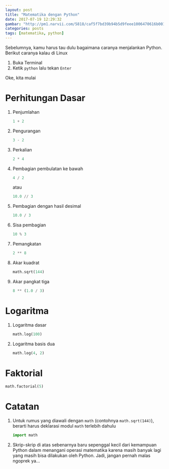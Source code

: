 ```yaml
---
layout: post
title: "Matematika dengan Python"
date: 2017-07-19 12:29:32
gambar: "http://pm1.narvii.com/5818/caf5f7bd39b94b5d9feee1006470616b001c7c5f_hq.jpg"
categories: posts
tags: [matematika, python]
---
```


Sebelumnya, kamu harus tau dulu bagaimana caranya menjalankan Python. Berikut caranya kalau di Linux

1. Buka Terminal
2. Ketik `python` lalu tekan `Enter`

Oke, kita mulai

# Perhitungan Dasar

1. Penjumlahan

    ```python
    1 + 2
    ```

2. Pengurangan

    ```python
    3 - 2
    ```

3. Perkalian

    ```python
    2 * 4
    ```

4. Pembagian pembulatan ke bawah

    ```python
    4 / 2
    ```

    atau

    ```python
    10.0 // 3
    ```

5. Pembagian dengan hasil desimal

    ```python
    10.0 / 3
    ```

6. Sisa pembagian

    ```python
    10 % 3
    ```

7. Pemangkatan

    ```python
    2 ** 8
    ```

8. Akar kuadrat

    ```python
    math.sqrt(144)
    ```

9. Akar pangkat tiga

    ```python
    8 ** (1.0 / 3)
    ```

# Logaritma

1. Logaritma dasar

    ```python
    math.log(100)
    ```

2. Logaritma basis dua

    ```python
    math.log(4, 2)
    ```

# Faktorial

```python
math.factorial(5)
```

# Catatan

1. Untuk rumus yang diawali dengan `math` (contohnya `math.sqrt(144)`), berarti harus deklarasi modul `math` terlebih dahulu

    ```python
    import math
    ```

2. Skrip-skrip di atas sebenarnya baru sepenggal kecil dari kemampuan Python dalam menangani operasi matematika karena masih banyak lagi yang masih bisa dilakukan oleh Python. Jadi, jangan pernah malas ngoprek ya...